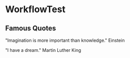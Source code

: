 # WorkflowTest

## Famous Quotes

"Imagination is more important than knowledge." Einstein

"I have a dream." Martin Luther King

